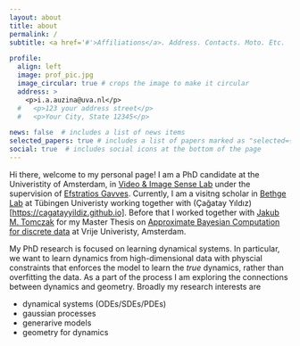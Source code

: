 ```yaml
---
layout: about
title: about
permalink: /
subtitle: <a href='#'>Affiliations</a>. Address. Contacts. Moto. Etc.

profile:
  align: left
  image: prof_pic.jpg
  image_circular: true # crops the image to make it circular
  address: >
    <p>i.a.auzina@uva.nl</p>
  #   <p>123 your address street</p>
  #   <p>Your City, State 12345</p>

news: false  # includes a list of news items
selected_papers: true # includes a list of papers marked as "selected={true}"
social: true  # includes social icons at the bottom of the page
---
```

Hi there, welcome to my personal page! I am a PhD candidate at the Univeristity of Amsterdam, in [Video & Image Sense Lab](https://ivi.fnwi.uva.nl/vislab/) under the supervision of [Efstratios Gavves](https://www.egavves.com/). Currently, I am a visitng scholar in [Bethge Lab](https://bethgelab.org/) at Tübingen Univeristy working together with (Çağatay Yıldız)[https://cagatayyildiz.github.io]. Before that I worked together with [Jakub M. Tomczak](https://jmtomczak.github.io/) for my Master Thesis on [Approximate Bayesian Computation for discrete data](https://www.mdpi.com/1099-4300/23/3/312) at Vrije Univeristy, Amsterdam.

My PhD research is focused on learning dynamical systems. In particular, we want to learn dynamics from high-dimensional data with physcial constraints that enforces the model to learn the _true_ dynamics, rather than overfitting the data. As a part of the process I am exploring the connections between dynamics and geometry. Broadly my research interests are 

- dynamical systems (ODEs/SDEs/PDEs)
- gaussian processes
- generarive models 
- geometry for dynamics

<!-- Put your address / P.O. box / other info right below your picture. You can also disable any these elements by editing `profile` property of the YAML header of your `_pages/about.md`. Edit `_bibliography/papers.bib` and Jekyll will render your [publications page](/al-folio/publications/) automatically. -->

<!-- Link to your social media connections, too. This theme is set up to use [Font Awesome icons](http://fortawesome.github.io/Font-Awesome/) and [Academicons](https://jpswalsh.github.io/academicons/), like the ones below. Add your Facebook, Twitter, LinkedIn, Google Scholar, or just disable all of them. -->

